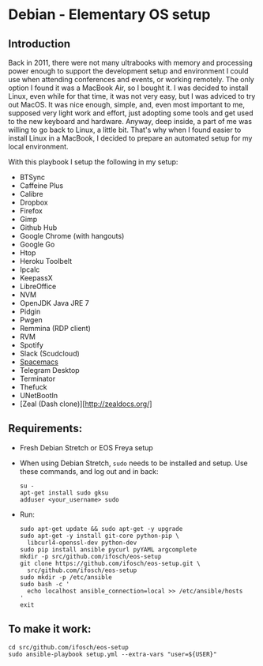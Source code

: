 # Debian - Elementary OS setup

## Introduction

Back in 2011, there were not many ultrabooks with memory and processing power enough to support the development setup and environment I could use when attending conferences and events, or working remotely.
The only option I found it was a MacBook Air, so I bought it.
I was decided to install Linux, even while for that time, it was not very easy, but I was adviced to try out MacOS.
It was nice enough, simple, and, even most important to me, supposed very light work and effort, just adopting some tools and get used to the new keyboard and hardware.
Anyway, deep inside, a part of me was willing to go back to Linux, a little bit.
That's why when I found easier to install Linux in a MacBook, I decided to prepare an automated setup for my local environment.

With this playbook I setup the following in my setup:

  - BTSync
  - Caffeine Plus
  - Calibre
  - Dropbox
  - Firefox
  - Gimp
  - Github Hub
  - Google Chrome (with hangouts)
  - Google Go
  - Htop
  - Heroku Toolbelt
  - Ipcalc
  - KeepassX
  - LibreOffice
  - NVM
  - OpenJDK Java JRE 7
  - Pidgin
  - Pwgen
  - Remmina (RDP client)
  - RVM
  - Spotify
  - Slack (Scudcloud)
  - [Spacemacs](https://github.com/syl20bnr/spacemacs#linux-distros)
  - Telegram Desktop
  - Terminator
  - Thefuck
  - UNetBootIn
  - [Zeal (Dash clone)][http://zealdocs.org/]

## Requirements:

  - Fresh Debian Stretch or EOS Freya setup
  - When using Debian Stretch, `sudo` needs to be installed and setup.
    Use these commands, and log out and in back:

        su -
        apt-get install sudo gksu
        adduser <your_username> sudo

  - Run:

        sudo apt-get update && sudo apt-get -y upgrade
        sudo apt-get -y install git-core python-pip \
          libcurl4-openssl-dev python-dev
        sudo pip install ansible pycurl pyYAML argcomplete
        mkdir -p src/github.com/ifosch/eos-setup
        git clone https://github.com/ifosch/eos-setup.git \
          src/github.com/ifosch/eos-setup
        sudo mkdir -p /etc/ansible
        sudo bash -c '
          echo localhost ansible_connection=local >> /etc/ansible/hosts
        '
        exit

## To make it work:

    cd src/github.com/ifosch/eos-setup
    sudo ansible-playbook setup.yml --extra-vars "user=${USER}"
